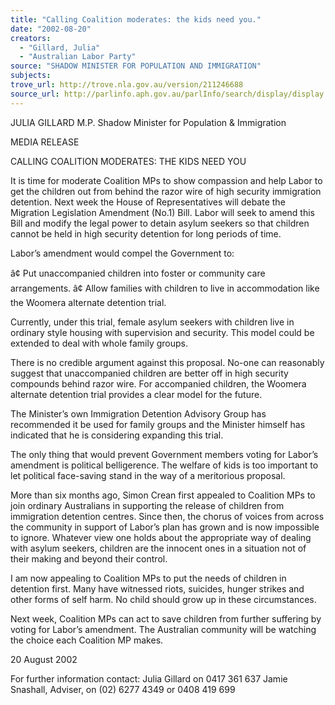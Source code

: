 ```yaml
---
title: "Calling Coalition moderates: the kids need you."
date: "2002-08-20"
creators:
  - "Gillard, Julia"
  - "Australian Labor Party"
source: "SHADOW MINISTER FOR POPULATION AND IMMIGRATION"
subjects:
trove_url: http://trove.nla.gov.au/version/211246688
source_url: http://parlinfo.aph.gov.au/parlInfo/search/display/display.w3p;query=Id%3A%22media/pressrel/9A876%22
---
```


 JULIA GILLARD M.P. Shadow Minister for Population & Immigration

 MEDIA RELEASE

 CALLING COALITION MODERATES: THE KIDS NEED YOU

 It is time for moderate Coalition MPs to show compassion and help Labor to get the children out from behind the razor wire of high security immigration detention.  Next week the House of Representatives will debate the Migration Legislation Amendment (No.1) Bill.  Labor will seek to amend this Bill and modify the legal power to detain asylum seekers so that children cannot be held in high security detention for long periods of time.

 Labor’s amendment would compel the Government to:

 â¢ Put unaccompanied children into foster or community care arrangements. â¢ Allow families with children to live in accommodation like the Woomera alternate detention trial.

 Currently, under this trial, female asylum seekers with children live in ordinary style housing with supervision and security.  This model could be extended to deal with whole family groups.

 There is no credible argument against this proposal.  No-one can reasonably suggest that unaccompanied children are better off in high security compounds behind razor wire.  For accompanied children, the Woomera alternate detention trial provides a clear model for the future.

 The Minister’s own Immigration Detention Advisory Group has recommended it be used for family groups and the Minister himself has indicated that he is considering expanding this trial.

 The only thing that would prevent Government members voting for Labor’s amendment is political belligerence.  The welfare of kids is too important to let political face-saving stand in the way of a meritorious proposal.

 More than six months ago, Simon Crean first appealed to Coalition MPs to join ordinary Australians in supporting the release of children from immigration detention centres.  Since then, the chorus of voices from across the community in support of Labor’s plan has grown and is now impossible to ignore.  Whatever view one holds about the appropriate way of dealing with asylum seekers, children are the innocent ones in a situation not of their making and beyond their control.

 I am now appealing to Coalition MPs to put the needs of children in detention first.  Many have witnessed riots, suicides, hunger strikes and other forms of self harm.  No child should grow up in these circumstances.

 Next week, Coalition MPs can act to save children from further suffering by voting for Labor’s amendment.  The Australian community will be watching the choice each Coalition MP makes.

 20 August 2002

 For further information contact: Julia Gillard on 0417 361 637 Jamie Snashall, Adviser, on (02) 6277 4349 or 0408 419 699

